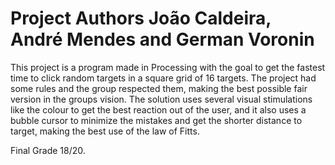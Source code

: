 # Project Authors João Caldeira, André Mendes and German Voronin
This project is a program made in Processing with the goal to get the fastest time to click random targets in a square grid of 16 targets. The project had some rules and the group respected them, making the best possible fair version in the groups vision. The solution uses several visual stimulations like the colour to get the best reaction out of the user, and it also uses a bubble cursor to minimize the mistakes and get the shorter distance to target, making the best use of the law of Fitts.

Final Grade 18/20.
